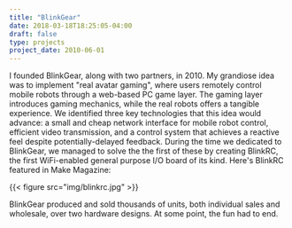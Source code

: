 ```yaml
---
title: "BlinkGear"
date: 2018-03-18T18:25:05-04:00
draft: false
type: projects
project_date: 2010-06-01
---
```

I founded BlinkGear, along with two partners, in 2010. My grandiose idea was to implement "real avatar gaming", where users remotely control mobile robots through a web-based PC game layer. The gaming layer introduces gaming mechanics, while the real robots offers a tangible experience. We identified three key technologies that this idea would advance: a small and cheap network interface for mobile robot control, efficient video transmission, and a control system that achieves a reactive feel despite potentially-delayed feedback. During the time we dedicated to BlinkGear, we managed to solve the the first of these by creating BlinkRC, the first WiFi-enabled general purpose I/O board of its kind. Here's BlinkRC featured in Make Magazine:

{{< figure src="img/blinkrc.jpg" >}}

BlinkGear produced and sold thousands of units, both individual sales and wholesale, over two hardware designs. At some point, the fun had to end.

